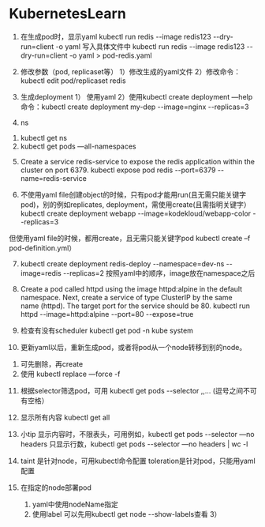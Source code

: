 # KubernetesLearn

1. 在生成pod时，显示yaml
kubectl run redis --image redis123 --dry-run=client -o yaml
写入具体文件中
kubectl run redis --image redis123 --dry-run=client -o yaml > pod-redis.yaml

2. 修改参数（pod, replicaset等）
1）修改生成的yaml文件
2）修改命令：kubectl edit pod/replicaset redis

3. 生成deployment
1） 使用yaml
2）使用kubectl create deployment —help 命令：kubectl create deployment my-dep --image=nginx --replicas=3

4. ns
1) kubectl get ns
2) kubectl get pods —all-namespaces

5. Create a service redis-service to expose the redis application within the cluster on port 6379.
kubectl expose pod redis --port=6379 --name=redis-service

6. 不使用yaml file创建object的时候，只有pod才能用run(且无需只能关键字pod)，别的例如replicates, deployment，需使用create(且需指明关键字）
kubectl create deployment webapp --image=kodekloud/webapp-color --replicas=3

但使用yaml file的时候，都用create，且无需只能关键字pod
kubectl create –f pod-definition.yml）

7. kubectl create deployment redis-deploy --namespace=dev-ns  --image=redis --replicas=2
按照yaml中的顺序，image放在namespace之后

8. Create a pod called httpd using the image httpd:alpine in the default namespace. Next, create a service of type ClusterIP by the same name (httpd). The target port for the service should be 80.
kubectl run httpd --image=httpd:alpine --port=80 --expose=true

9. 检查有没有scheduler
kubectl get pod -n kube system

10. 更新yaml以后，重新生成pod，或者将pod从一个node转移到别的node。
1) 可先删除，再create
2) 使用 kubectl replace —force -f <yaml>

11. 根据selector筛选pod，可用
kubectl get pods --selector <items1>,<items2>,… (逗号之间不可有空格）

12. 显示所有内容
kubectl get all

13. 小tip
显示内容时，不限表头，可用例如，kubectl get pods --selector <items> —no headers
只显示行数，kubectl get pods --selector <items> —no headers | wc -l

14. taint 是针对node，可用kubectl命令配置
    toleration是针对pod，只能用yaml配置

15. 在指定的node部署pod
    1) yaml中使用nodeName指定
    2) 使用label
       可以先用kubectl get node --show-labels查看
    3） 
